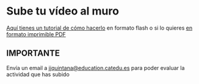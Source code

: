 
# Sube tu vídeo al muro

[Aquí tienes un tutorial de cómo hacerlo](http://aularagon.catedu.es/materialesaularagon2013/BeeBot/ColgarPadlet/ColgarPadlet.htm) en formato flash o si lo quieres [en formato imprimible PDF](http://aularagon.catedu.es/materialesaularagon2013/BeeBot/ColgarPadlet/ColgarPadlet.pdf)

## IMPORTANTE

Envía un email a [jjquintana@education.catedu.es](mailto:jjquintana@education.catedu.es) para poder evaluar la actividad que has subido

